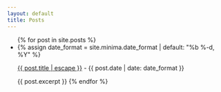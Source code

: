 ```yaml
---
layout: default
title: Posts
---
```


<div class="home">

  <ul class="post-list">
    {% for post in site.posts %}
      <li>
        {% assign date_format = site.minima.date_format | default: "%b %-d, %Y" %}
        <p><a href="{{ post.url | relative_url }}">{{ post.title | escape }}</a> - {{ post.date | date: date_format }}</p>
      </li>
      {{ post.excerpt }} 
    {% endfor %}
  </ul>

</div>
